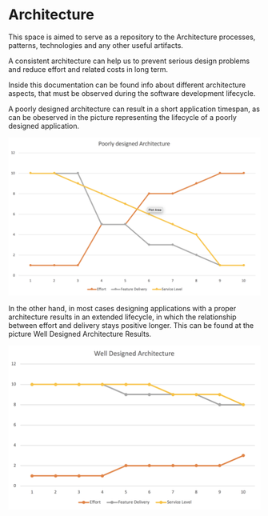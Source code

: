 # Architecture
This space is aimed to serve as a repository to the Architecture processes, patterns, technologies and any other useful artifacts. 

A consistent architecture can help us to prevent serious design problems and reduce effort and related costs in long term.  

Inside this documentation can be found info about different architecture aspects, that must be observed during the software development lifecycle.

A poorly designed architecture can result in a short application timespan, as can be obeserved in the picture representing the lifecycle of a poorly designed application.

![Poorly Designed Architecture](https://github.com/golangspell/architecture/blob/master/img/PoorlyDesignedArchitecture.png?raw=true)

In the other hand, in most cases designing applications with a proper architecture results in an extended lifecycle, in which the relationship between effort and delivery stays positive longer. This can be found at the picture Well Designed Architecture Results.

![Well Designed Architecture Results](https://github.com/golangspell/architecture/blob/master/img/WellDesignedArchitecture.png?raw=true)
